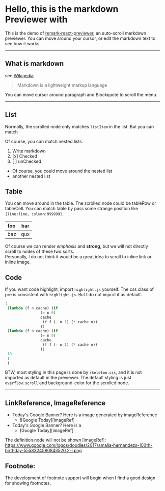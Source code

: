# Hello, this is the markdown Previewer with 

This is the demo of
[remark-react-previewer](https://github.com/zhujinxuan/remark-react-previewer),
an auto-scroll markdown previewer.  You can move around your cursor, or edit the
markdown text to see how it works.

---
## What is markdown

see [Wikipedia](http://en.wikipedia.org/wiki/Markdown)

> Markdown is a lightweight markup language

You can move cursor around paragraph and Blockquote to scroll the menu.

---

## List

Normally, the scrolled node only matches `listItem` in the list.  But you can match

Of course, you can match nested lists.  

1. Write markdown 
2. [x] Checked
3. [ ] unChecked
  - Of course, you could move around the nested list
  - another nested list

## Table

You can move around in the table. The scrolled node could be tableRow or tableCell.  You can match table by 
pass some strange position like `{line:line, column:999999}`.

| foo | bar |
| :-- | :-: |
| baz | qux |

Of course we can render *emphasis* and **strong**, but we will not directly scroll to nodes of these two sorts.  
Personally, I do not think it would be a great idea to scroll to inline link or inline image. 


## Code
If you want code highlight, import `highlight.js` yourself.  The css class of pre is consistent with `highlight.js`. 
But I do not import it as default.

``` scheme
(
 (lambda (f n cache) (if 
                (= n 0)
                cache
                 (f f (- n 1) (* cache n))
                ))
 (lambda (f n cache) (if 
                (= n 0)
                cache
                 (f f (- n 1) (* cache n))
                ))
 10 
 1
 )
```

BTW, most styling in this page is done by `skeleton.css`, and it is not imported as default in the previewer. 
The default styling is just `overflow:scroll` and background-color for the scrolled node.

----
## LinkReference, ImageReference

* Today's Google Banner? Here is a image generated by imageReference
  - ![Google Today][imageRef]
* Today's Google Banner? Here is a 
  - [Google Today][imageRef]

The definition node will not be shown
[imageRef]: https://www.google.com/logos/doodles/2017/amalia-hernandezs-100th-birthday-5558324580843520.2-l.png

## Footnote:
The development of footnote support will begin when I find a good design for showing footnotes.


